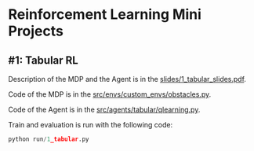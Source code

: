 # Reinforcement Learning Mini Projects


## \#1: Tabular RL

Description of the MDP and the Agent is in the [slides/1\_tabular_slides.pdf](slides/1_tabular_slides.pdf).

Code of the MDP is in the [src/envs/custom_envs/obstacles.py](src/envs/custom_envs/obstacles.py).


Code of the Agent is in the [src/agents/tabular/qlearning.py](src/agents/tabular/qlearning.py).

Train and evaluation is run with the following code:

```python
python run/1_tabular.py
```